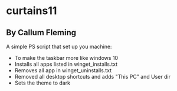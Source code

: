 # curtains11
## By Callum Fleming


A simple PS script that set up you machine:
- To make the taskbar more like windows 10
- Installs all apps listed in winget_installs.txt
- Removes all app in winget_uninstalls.txt
- Removed all desktop shortcuts and adds "This PC" and User dir
- Sets the theme to dark